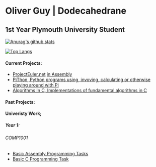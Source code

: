 # Oliver Guy | Dodecahedrane
## 1st Year Plymouth University Student

[![Anurag's github stats](https://github-readme-stats.vercel.app/api?username=Dodecahedrane&count_private=true&theme=midnight-purple)](https://github.com/anuraghazra/github-readme-stats)

[![Top Langs](https://github-readme-stats.vercel.app/api/top-langs/?username=Dodecahedrane&count_private=true&theme=midnight-purple&layout=compact)](https://github.com/anuraghazra/github-readme-stats)

#### Current Projects:

- [ProjectEuler.net](https://projecteuler.net/) [ in Assembly](https://github.com/Dodecahedrane/Project-Euler-In-Assembly)
- [PiThon, Python programs using, invoving, calculating or otherwise playing around with Pi](https://github.com/Dodecahedrane/PiThon)
- [Algorithms In C, Implementations of fundamental algorithms in C](https://github.com/Dodecahedrane/Algorithms-In-C)


#### Past Projects:


#### Univeristy Work;

##### Year 1:

###### COMP1001
- [Basic Assembly Programming Tasks](https://github.com/Dodecahedrane/COMP-1001-Basic-Assembly-Tasks)
- [Basic C Programming Task](https://github.com/Dodecahedrane/COMP-10001-Basic-C-Tasks)

